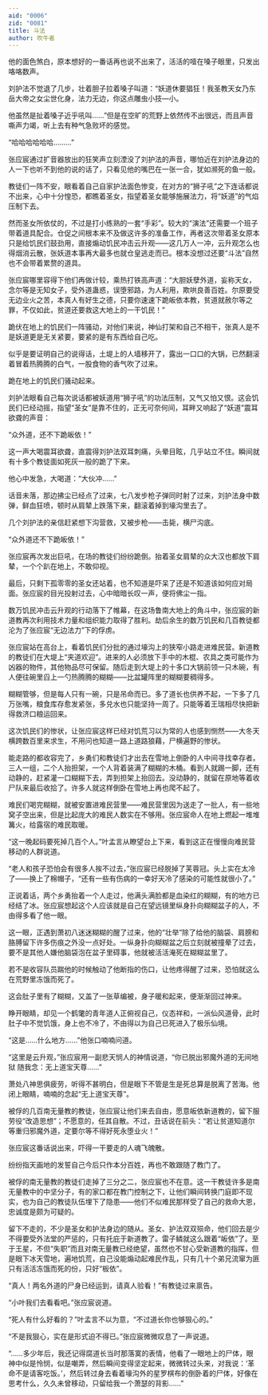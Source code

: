 ```yaml
---
aid: "0006"
zid: "0081"
title: 斗法
author: 吹牛者
---
```


他的面色煞白，原本想好的一番话再也说不出来了，活活的噎在嗓子眼里，只发出咯咯数声。

刘护法不觉退了几步，壮着胆子拉着嗓子叫道：“妖道休要猖狂！我圣教天女乃东岳大帝之女尘世化身，法力无边，你这点雕虫小技—小。

他虽然是扯着嗓子近乎吼叫……”但是在空旷的荒野上依然传不出很远，而且声音嘶声力竭，听上去有种气急败坏的感觉。

“哈哈哈哈哈哈………”

张应宸通过扩音器放出的狂笑声立刻湮没了刘护法的声音，哪怕近在刘护法身边的人一下也听不到他的说的话了，只看见他的嘴巴在一张一合，犹如濒死的鱼一般。

教徒们一阵不安，眼看着自己自家护法面色惨变，在对方的“狮子吼”之下连话都说不出来，心中十分惶恐，都瞧着圣女，指望着圣女能够施展法力，将“妖道”的气焰压制下去。

然而圣女所依仗的，不过是打小练熟的一套“手彩”。较大的“演法”还需要一个班子带着道具配合。仓促之间根本来不及做这许多的准备工作，再者这次带着圣女原本只是给饥民们鼓劲用，直接煽动饥民冲击云升观——这几万人一冲，云升观怎么也得烟消云散，张妖道本事再大最多也就仓皇逃走而已。根本没想过还要“斗法”自然也不会带着累赘的道具。

张应宸哪里容得下他们再做计较，乘热打铁高声道：“大胆妖孽外道，妄称天女，念尔等是无知女子，受外道蛊惑，误堕邪路，为人利用，欺哄良善百姓。尔原要受无边业火之苦，本真人有好生之德，只要你速速下跪皈依本教，贫道就赦尔等之罪，不仅如此，贫道还要救这大地上的一干饥民！”

跪伏在地上的饥民们一阵骚动，对他们来说，神仙打架和自己不相干，张真人是不是妖道更是无关紧要，要紧的是有东西给自己吃。

似乎是要证明自己的说得话，土堤上的人墙移开了，露出一口口的大锅，已然翻滚着冒着热腾腾的白气，一股食物的香气吹了过来。

跪在地上的饥民们骚动起来。

刘护法眼看自己每次说话都被妖道用“狮子吼”的功法压制，又气又怕又恨。这会饥民们已经动摇，指望“圣女”是靠不住的，正无可奈何间，耳畔又响起了“妖道”震耳欲聋的声音：

“众外道，还不下跪皈依！”

这一声大喝震耳欲聋，直震得刘护法双耳刺痛，头晕目眩，几乎站立不住。瞬间就有十多个教徒面如死灰一般的跪了下来。

他心中发急，大喝道：“大伙冲……”

话音未落，那边拂尘已经点了过来，七八发步枪子弹同时射了过来，刘护法身中数弹，鲜血狂喷，顿时从肩辇上跌落下来，翻滚着掉到壕沟里去了。

几个刘护法的亲信赶紧想下沟营救，又被步枪——击毙，横尸沟底。

“众外道还不下跪皈依！”

张应宸再次发出巨吼，在场的教徒们纷纷跪倒。抬着圣女肩辇的众大汉也都放下肩辇，一个个趴在地上，不敢仰视。

最后，只剩下孤零零的圣女还站着，也不知道是吓呆了还是不知道该如何应对局面。张应宸的目光投射过去，心中暗暗长叹一声，便将佛尘一指。

数万饥民冲击云升观的行动落下了帷幕，在这场鲁南大地上的角斗中，张应宸的新道教再次利用技术力量和组织能力取得了胜利。劫后余生的数万饥民和几百教徒都沦为了张应宸“无边法力”下的俘虏。

张应宸站在高台上，看着饥民们分批的通过壕沟上的狭窄小路走进难民营。新道教的教徒们在大堤上“夹道欢迎”。进来的人必须放下手中的木棍、农具之类可能作为凶器的物件，其他物品尽可保留。随后走到大堤上的十多口大锅前领一只木碗，有人便往碗里舀上一勺热腾腾的糊糊——比盆罐阵里的糊糊要稠得多。

糊糊管够，但是每人只有一碗，只是吊命而已。多了道长也供养不起，一下多了几万张嘴，粮食库存愈发紧张，多兑水也只能坚持一周了。只能等着王瑞相尽快把新得救济口粮运回来。

这次饥民们的惨状，让张应宸这样已经对饥荒习以为常的人也感到恻然——大冬天横跨数百里来求生，不用问也知道一路上道路狼藉，尸横遍野的惨状。

能走路的都收容完了，乡勇们和教徒们才出去在雪地上倒卧的人中间寻找幸存者。三人一组，二个人抬担架，一个人背着装满了糊糊的木桶。看到人就踢一脚，还有动静的，赶紧灌一口糊糊下去，弄到担架上抬回去。没动静的，就留在原地等着收尸队来最后收拾了。许多人就这样倒卧在雪地上再也爬不起了。

难民们喝完糊糊，就被安置进难民营里——难民营里因为送走了一批人，有一些地窝子空出来，但是比起庞大的难民人数实在不够用。张应宸命人在地上燃起一堆堆篝火，给露宿的难民取暖。

“这一晚起码要死掉几百个人。”叶孟言从瞭望台上下来，看到这正在慢慢向难民营移动的人群说道。

“老人和孩子恐怕会有很多人挨不过去，”张应宸已经脱掉了芙蓉冠。头上实在太冷了——换上了棉帽子，“还有一些有伤病的一幸好天冷了感染的可能性就很小了。”

正说着话，两个乡勇抬着一个人走过，他满头满脸都是血染红的糊糊，有的地方已经结了冰。张应宸想起这个人应该就是自己在望远镜里纵身扑向糊糊盆子的人，不由得多看了他一眼。

这一眼，正遇到萧初八迷迷糊糊的醒了过来，他的“壮举”除了给他的脑袋、肩膀和胳膊留下许多伤痕之外没一点好处。一纵身扑向糊糊盆之后立刻就被撞晕了过去，要不是其他人嫌他脑袋泡在盆子里碍事，他就被活活淹死在糊糊盆里了。

若不是收容队员踹他的时候触动了他断指的伤口，让他疼得醒了过来，恐怕就这么在荒野里冻饿而死了。

这会肚子里有了糊糊，又盖了一张草编被，身子暖和起来，便渐渐回过神来。

睁开眼睛，却见一个鹤氅的青年道人正俯视自己，仪态祥和，一派仙风道骨，此时肚子中不觉饥饿，身上也不冷了，不由得以为自己已死进入了极乐仙境。

“这是……什么地方……”他张口喃喃问道。

“这里是云升观，”张应宸用一副悲天悯人的神情说道，“你已脱出邪魔外道的无间地狱 随我念：无上道宝天尊……”

萧处八神思俱疲劳，听得不甚明白，但是眼下不管是生是死总算是脱离了苦海。他闭上眼睛，喃喃的念起“无上道宝天尊”。

被俘的几百南无量教的教徒，张应宸让他们来去自由，愿意皈依新道教的，留下服劳役“改造思想”；不愿意的，任其自散。不过，丑话说在前头：“若让贫道知道尔等重归邪魔外道，定要尔等不得好死永堕业火！”

张应宸这番话说出来，吓得一干要走的人魂飞魄散。

纷纷指天画地的发誓自己今后只作本分百姓，再也不敢跟随了教门了。

被俘的南无量教的教徒们走掉了三分之二，张应宸也不在意。这一干教徒许多是南无量教中的中坚分子，有的家口都在教门控制之下，让他们瞬间转换门庭即不现实，也为自己的教徒队伍埋下了隐患——他们不似难民那样受了自己的救命大恩，忠诚度是颇为可疑的。

留下不走的，不少是圣女和护法身边的随从。圣女、护法双双殒命，他们回去是少不得要受外法堂的严惩的，只有托庇于新道教了。雷子鳞就这么跟着“皈依”了。至于王星，不但“失职”而且对南无量教已经绝望，虽然也不甘心受新道教的指挥，但是眼下冰天雪地，遍地饥荒，自己没能煽动起难民作乱，只有几十个弟兄流窜为匪只有活活冻饿而死的份，只好“板依”。

“真人！两名外道的尸身已经运到，请真人验看！”有教徒过来禀告。

“小叶我们去看看吧。”张应宸说道。

“死人有什么好看的？”叶孟言不以为意，“不过道长你也够狠心的。”

“不是我狠心，实在是形式迫不得已。”张应宸微微叹息了一声说道。

“……多少年后，我还记得腐道长当时那落寞的表情，他看了一眼地上的尸体，眼神中似是怜悯，似是嘲弄，然后瞬间变得坚定起来，微微转过头来，对我说：‘革命不是请客吃饭。’，然后转过身去看着壕沟外的星罗棋布的倒卧着的尸体，好像在思考什么，久久未曾移动，只留给我一个萧瑟的背影……”
